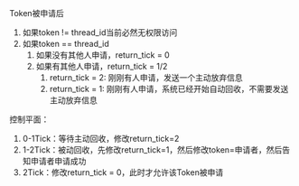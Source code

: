 Token被申请后

1. 如果token != thread_id当前必然无权限访问
2. 如果token == thread_id
    1. 如果没有其他人申请，return_tick = 0
    2. 如果有其他人申请，return_tick = 1/2
        1. return_tick = 2: 刚刚有人申请，发送一个主动放弃信息
        2. return_tick = 1: 刚刚有人申请，系统已经开始自动回收，不需要发送主动放弃信息

控制平面：
1. 0-1Tick：等待主动回收，修改return_tick=2
2. 1-2Tick：被动回收，先修改return_tick=1，然后修改token=申请者，然后告知申请者申请成功
3. 2Tick：修改return_tick = 0，此时才允许该Token被申请
